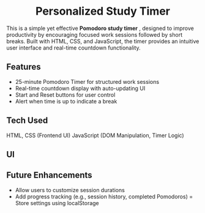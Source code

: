 <h1 align="center">Personalized Study Timer</h1> 

This is a simple yet effective **Pomodoro study timer** , designed to improve productivity by encouraging focused work sessions followed by short breaks. Built with HTML, CSS, and JavaScript, the timer provides an intuitive user interface and real-time countdown functionality.

## Features
- 25-minute Pomodoro Timer for structured work sessions
- Real-time countdown display with auto-updating UI
- Start and Reset buttons for user control
- Alert when time is up to indicate a break

## Tech Used
HTML, CSS (Frontend UI)
JavaScript (DOM Manipulation, Timer Logic)

## UI

## Future Enhancements
- Allow users to customize session durations
- Add progress tracking (e.g., session history, completed Pomodoros)
= Store settings using localStorage



